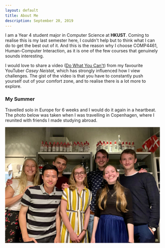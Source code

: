 ```yaml
---
layout: default
title: About Me
description: September 20, 2019
---
```


I am a Year 4 student major in Computer Science at **HKUST**. Coming to realise this is my last semester here, I couldn't help but to think what I can do to get the best out of it. And this is the reason why I choose COMP4461, Human-Computer Interaction, as it is one of the few courses that genuinely sounds interesting.

I would love to share a video ([Do What You Can't](https://www.youtube.com/watch?v=jG7dSXcfVqE)) from my favourite YouTuber *Casey Neistat*, which has strongly influenced how I view challenges. The gist of the video is that you have to constantly push yourself out of your comfort zone, and to realise there is a lot more to explore.


### My Summer

Travelled solo in Europe for 6 weeks and I would do it again in a heartbeat. The photo below was taken when I was travelling in Copenhagen, where I reunited with friends I made studying abroad.

![1](./assets/images/about-me/1.jpeg)